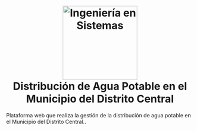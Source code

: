 <!-- Inicio de Encabezado -->
<h1 align="center">
  <br>
  <a href="https://github.com/KenetOrellana/Distribucion-de-Agua-Potable-MDC"><img src="https://github.com/KenetOrellana/Distribucion-de-Agua-Potable-MDC/assets/86451633/5aa3f357-8684-4899-aece-2f6f868fa6bf" alt="Ingeniería en Sistemas" title="Ingeniería en SistemasI" width="200" height="auto"></a>
  <br>
    Distribución de Agua Potable en el Municipio del Distrito Central
  <br>

</h1>
<!-- Fin de Encabezado -->
<p>Plataforma web que realiza la gestión de la distribución de agua potable en el Municipio del Distrito Central..</p>
<br>
<p align="center">
  <picture>
    <img alt="" height="auto" width="auto" src="" title="">
  </picture>
</p>
<br>
<p align="center">
  <picture>
    <img alt="" height="auto" width="auto" src="0" title="">
  </picture>
</p>
<br>

